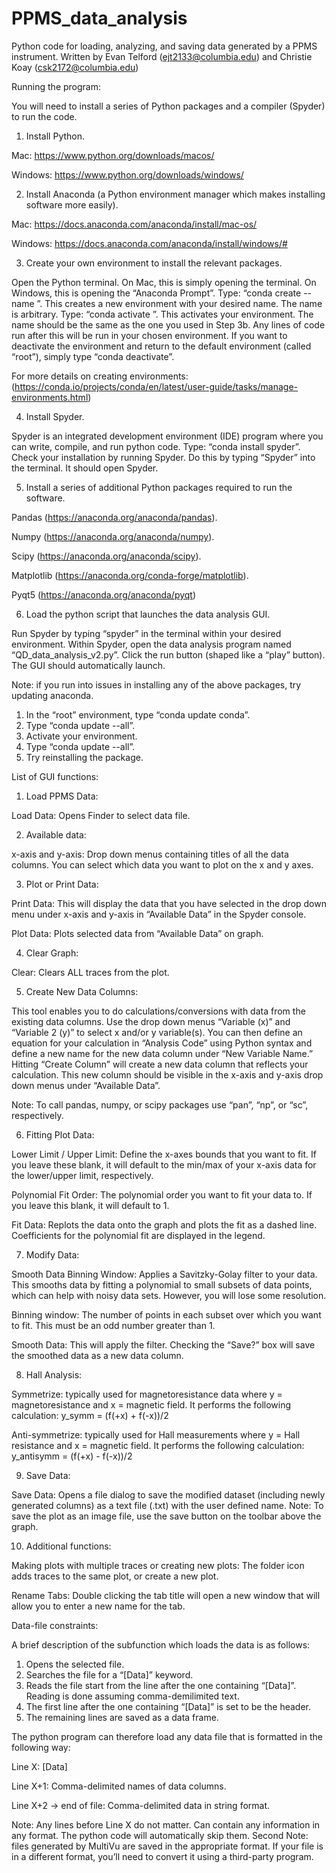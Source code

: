 # PPMS_data_analysis
Python code for loading, analyzing, and saving data generated by a PPMS instrument.
Written by Evan Telford (ejt2133@columbia.edu) and Christie Koay (csk2172@columbia.edu)


Running the program:

You will need to install a series of Python packages and a compiler (Spyder) to run the code.
1.	Install Python. 

Mac: https://www.python.org/downloads/macos/

Windows: https://www.python.org/downloads/windows/

2.	Install Anaconda (a Python environment manager which makes installing software more easily).

Mac: https://docs.anaconda.com/anaconda/install/mac-os/

Windows: https://docs.anaconda.com/anaconda/install/windows/#

3.	Create your own environment to install the relevant packages. 

Open the Python terminal. On Mac, this is simply opening the terminal. On Windows, this is opening the “Anaconda Prompt”. Type: “conda create --name <insert desired environment name>”. This creates a new environment with your desired name. The name is arbitrary. Type: “conda activate <name of your environment>”. This activates your environment. The name should be the same as the one you used in Step 3b. Any lines of code run after this will be run in your chosen environment. If you want to deactivate the environment and return to the default environment (called “root”), simply type “conda deactivate”. 

For more details on creating environments:
(https://conda.io/projects/conda/en/latest/user-guide/tasks/manage-environments.html)

4.	Install Spyder. 
	
Spyder is an integrated development environment (IDE) program where you can write, compile, and run python code. Type: “conda install spyder”. Check your installation by running Spyder. Do this by typing “Spyder” into the terminal. It should open Spyder.
  
5.	Install a series of additional Python packages required to run the software.

Pandas (https://anaconda.org/anaconda/pandas).

Numpy (https://anaconda.org/anaconda/numpy).

Scipy (https://anaconda.org/anaconda/scipy).

Matplotlib (https://anaconda.org/conda-forge/matplotlib).

Pyqt5 (https://anaconda.org/anaconda/pyqt)
  
6.	Load the python script that launches the data analysis GUI.

Run Spyder by typing “spyder” in the terminal within your desired environment. Within Spyder, open the data analysis program named “QD_data_analysis_v2.py”. Click the run button (shaped like a “play” button). The GUI should automatically launch.

Note: if you run into issues in installing any of the above packages, try updating anaconda. 
1.	In the “root” environment, type “conda update conda”.
2.	Type “conda update --all”.
3.	Activate your environment.
4.	Type “conda update --all”.
5.	Try reinstalling the package.

List of GUI functions:
	
1.	Load PPMS Data: 
	
Load Data: Opens Finder to select data file.

2.	Available data:
	
x-axis and y-axis: Drop down menus containing titles of all the data columns. You can select which data you want to plot on the x and y axes.

3.	Plot or Print Data:

Print Data: This will display the data that you have selected in the drop down menu under x-axis and y-axis in “Available Data” in the Spyder console.

Plot Data: Plots selected data from “Available Data” on graph.

4.	Clear Graph: 

Clear: Clears ALL traces from the plot.

5.	Create New Data Columns: 
	
This tool enables you to do calculations/conversions with data from the existing data columns. Use the drop down menus “Variable (x)” and “Variable 2 (y)” to select x and/or y variable(s). You can then define an equation for your calculation in “Analysis Code” using Python syntax and define a new name for the new data column under “New Variable Name.” Hitting “Create Column” will create a new data column that reflects your calculation. This new column should be visible in the x-axis and y-axis drop down menus under “Available Data”.

Note: To call pandas, numpy, or scipy packages use “pan”, “np”, or “sc”, respectively.

6.	Fitting Plot Data:

Lower Limit / Upper Limit: Define the x-axes bounds that you want to fit. If you leave these blank, it will default to the min/max of your x-axis data for the lower/upper limit, respectively.

Polynomial Fit Order: The polynomial order you want to fit your data to. If you leave this blank, it will default to 1.

Fit Data: Replots the data onto the graph and plots the fit as a dashed line. Coefficients for the polynomial fit are displayed in the legend.

7.	Modify Data:

Smooth Data Binning Window: Applies a Savitzky-Golay filter to your data. This smooths data by fitting a polynomial to small subsets of data points, which can help with noisy data sets. However, you will lose some resolution. 

Binning window: The number of points in each subset over which you want to fit. This must be an odd number greater than 1.

Smooth Data: This will apply the filter. Checking the “Save?” box will save the smoothed data as a new data column.
	
8.	Hall Analysis: 

Symmetrize: typically used for magnetoresistance data where y = magnetoresistance and x = magnetic field. It performs the following calculation:
 y_symm  =  (f(+x) + f(-x))/2 		

Anti-symmetrize: typically used for Hall measurements where y = Hall resistance and x = magnetic field. It performs the following calculation:
 y_antisymm  =  (f(+x) - f(-x))/2

9.	Save Data:
	
Save Data: Opens a file dialog to save the modified dataset (including newly generated columns) as a text file (.txt) with the user defined name.
Note: To save the plot as an image file, use the save button on the toolbar above the graph.

10.	Additional functions:
	
Making plots with multiple traces or creating new plots: The folder icon adds traces to the same plot, or create a new plot.

Rename Tabs: Double clicking the tab title will open a new window that will allow you to enter a new name for the tab.
  
Data-file constraints:
	
A brief description of the subfunction which loads the data is as follows:
1.	Opens the selected file.
2.	Searches the file for a “[Data]” keyword.
3.	Reads the file start from the line after the one containing “[Data]”. Reading is done assuming comma-demilimited text.
4.	The first line after the one containing “[Data]” is set to be the header.
5.	The remaining lines are saved as a data frame.

The python program can therefore load any data file that is formatted in the following way:

Line X: [Data]

Line X+1: Comma-delimited names of data columns.

Line X+2 → end of file: Comma-delimited data in string format.

Note: Any lines before Line X do not matter. Can contain any information in any format. The python code will automatically skip them.
Second Note: files generated by MultiVu are saved in the appropriate format. If your file is in a different format, you’ll need to convert it using a third-party program.
